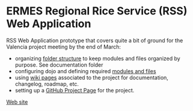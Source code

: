 # ERMES Regional Rice Service (RSS) Web Application

RSS Web Application prototype that covers quite a bit of ground for the Valencia project meeting by the end of March:
* organizing [folder structure](https://github.com/ermes-fp7space/project-template/tree/master/doc) to keep modules and files organized by purpose. See documentation folder
* configuring dojo and defining required [modules and files](https://github.com/ermes-fp7space/project-template/tree/master/app)
* using [wiki pages](https://github.com/ermes-fp7space/project-template/wiki) associated to the project for documentation, changelog, roadmap, etc. 
* setting up a [GitHub Project Page](https://github.com/ermes-fp7space/project-template/wiki) for the project. 

[Web site](http://ermes-fp7space.github.io/project-template/app)

